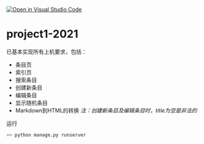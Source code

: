[![Open in Visual Studio Code](https://classroom.github.com/assets/open-in-vscode-f059dc9a6f8d3a56e377f745f24479a46679e63a5d9fe6f495e02850cd0d8118.svg)](https://classroom.github.com/online_ide?assignment_repo_id=7535922&assignment_repo_type=AssignmentRepo)
# project1-2021

已基本实现所有上机要求，包括：
  * 条目页
  * 索引页
  * 搜索条目
  * 创建新条目
  * 编辑条目
  * 显示随机条目
  * Markdown到HTML的转换
*注：创建新条目及编辑条目时，title为空是非法的*

运行
```python
>> python manage.py runserver
```
